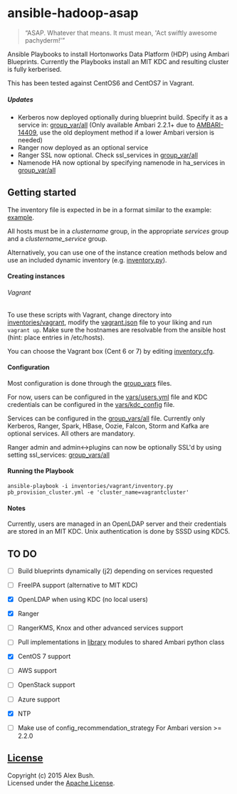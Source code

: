 # ansible-hadoop-asap
> “ASAP. Whatever that means. It must mean, 'Act swiftly awesome pachyderm!'”

Ansible Playbooks to install Hortonworks Data Platform (HDP) using Ambari Blueprints. Currently the Playbooks install an MIT KDC and resulting cluster is fully kerberised.

This has been tested against CentOS6 and CentOS7 in Vagrant.

##### Updates
* Kerberos now deployed optionally during blueprint build. Specify it as a service in: [group_var/all](group_vars/all) (Only available Ambari 2.2.1+ due to [AMBARI-14409](https://issues.apache.org/jira/browse/AMBARI-14409), use the old deployment method if a lower Ambari version is needed)
* Ranger now deployed as an optional service
* Ranger SSL now optional. Check ssl_services in [group_var/all](group_vars/all)
* Namenode HA now optional by specifying namenode in ha_services in [group_var/all](group_vars/all)

## Getting started
The inventory file is expected in be in a format similar to the example: [example](inventories/example_inventory).

All hosts must be in a _clustername_ group, in the appropriate _services_ group and a _clustername_service_ group.

Alternatively, you can use one of the instance creation methods below and use an included dynamic inventory (e.g. [inventory.py](inventories/vagrant/inventory.py)).

#### Creating instances

###### Vagrant
To use these scripts with Vagrant, change directory into [inventories/vagrant](inventories/vagrant), modify the [vagrant.json](inventories/vagrant/vagrant.json) file to your liking and run `vagrant up`. Make sure the hostnames are resolvable from the ansible host (hint: place entries in /etc/hosts).

You can choose the Vagrant box (Cent 6 or 7) by editing [inventory.cfg](inventories/vagrant/inventory.cfg).

#### Configuration
Most configuration is done through the [group_vars](group_vars) files.

For now, users can be configured in the [vars/users.yml](vars/users.yml) file and KDC credentials can be configured in the [vars/kdc_config](vars/kdc_config) file.

Services can be configured in the [group_vars/all](group_vars/all) file. Currently only Kerberos, Ranger, Spark, HBase, Oozie, Falcon, Storm and Kafka are optional services. All others are mandatory.

Ranger admin and admin<->plugins can now be optionally SSL'd by using setting ssl_services: [group_vars/all](group_vars/all)

#### Running the Playbook
```
ansible-playbook -i inventories/vagrant/inventory.py pb_provision_cluster.yml -e 'cluster_name=vagrantcluster'
```

#### Notes
Currently, users are managed in an OpenLDAP server and their credentials are stored in an MIT KDC. Unix authentication is done by SSSD using KDC5.

## TO DO
- [ ] Build blueprints dynamically (j2) depending on services requested
- [ ] FreeIPA support (alternative to MIT KDC)
- [x] OpenLDAP when using KDC (no local users)
- [x] Ranger
- [ ] RangerKMS, Knox and other advanced services support
- [ ] Pull implementations in [library](library/) modules to shared Ambari python class
- [x] CentOS 7 support
- [ ] AWS support
- [ ] OpenStack support
- [ ] Azure support
- [x] NTP
- [ ] Make use of config_recommendation_strategy For Ambari version >= 2.2.0


## [License](LICENSE)

Copyright (c) 2015 Alex Bush.  
Licensed under the [Apache License](LICENSE).
